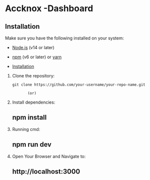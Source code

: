 # Accknox -Dashboard

## Installation

Make sure you have the following installed on your system:

- [Node.js](https://nodejs.org/en/) (v14 or later)
- [npm](https://www.npmjs.com/) (v6 or later) or [yarn](https://yarnpkg.com/)

- [Installation](#installation)

1. Clone the repository:

   ```github
   git clone https://github.com/your-username/your-repo-name.git

          (or)

   ```

2. Install dependencies:

   ## npm install

3. Running cmd:

   ## npm run dev

4. Open Your Browser and Navigate to:
   ## http://localhost:3000

